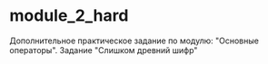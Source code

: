 # module_2_hard
Дополнительное практическое задание по модулю: "Основные операторы". Задание "Слишком древний шифр"
